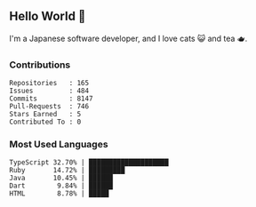 ## Hello World 👋

I'm a Japanese software developer, and I love cats 😺 and tea 🫖.

### Contributions

    Repositories   : 165
    Issues         : 484
    Commits        : 8147
    Pull-Requests  : 746
    Stars Earned   : 5
    Contributed To : 0

### Most Used Languages

    TypeScript 32.70% | ████████████████████
    Ruby       14.72% | █████████
    Java       10.45% | ██████
    Dart        9.84% | ██████
    HTML        8.78% | █████
